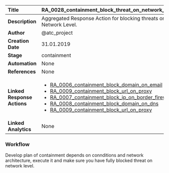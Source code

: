 | Title                       | RA_0028_containment_block_threat_on_network_level         |
|:----------------------------|:--------------------|
| **Description**             | Aggregated Response Action for blocking threats on Network Level.   |
| **Author**                  | @atc_project        |
| **Creation Date**           | 31.01.2019 |
| **Stage**                   | containment         |
| **Automation**              | None |
| **References**              | None |
| **Linked Response Actions** |<ul><li>[RA_0006_containment_block_domain_on_email](../Response_Actions/RA_0006_containment_block_domain_on_email.md)</li><li>[RA_0009_containment_block_url_on_proxy](../Response_Actions/RA_0009_containment_block_url_on_proxy.md)</li><li>[RA_0007_containment_block_ip_on_border_firewall](../Response_Actions/RA_0007_containment_block_ip_on_border_firewall.md)</li><li>[RA_0008_containment_block_domain_on_dns](../Response_Actions/RA_0008_containment_block_domain_on_dns.md)</li><li>[RA_0009_containment_block_url_on_proxy](../Response_Actions/RA_0009_containment_block_url_on_proxy.md)</li></ul> |
| **Linked Analytics**        | None |


### Workflow

Develop plan of containment depends on connditions and network architecture, execute it and make sure you have fully blocked threat on network level.
